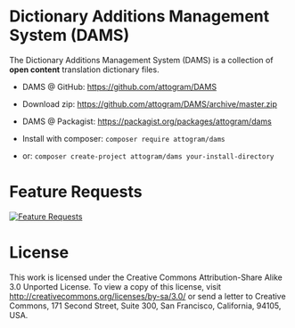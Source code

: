 
Dictionary Additions Management System (DAMS)
====

The Dictionary Additions Management System (DAMS) is a collection 
of **open content** translation dictionary files.

* DAMS @ GitHub: https://github.com/attogram/DAMS
 * Download zip: https://github.com/attogram/DAMS/archive/master.zip
 
* DAMS @ Packagist: https://packagist.org/packages/attogram/dams
 * Install with composer: `composer require attogram/dams`
  * or: `composer create-project attogram/dams your-install-directory`

Feature Requests
===
[![Feature Requests](http://feathub.com/attogram/DAMS?format=svg)](http://feathub.com/attogram/DAMS)

License
====

This work is licensed under the Creative Commons Attribution-Share Alike 3.0 Unported License. 
To view a copy of this license, visit http://creativecommons.org/licenses/by-sa/3.0/ 
or send a letter to Creative Commons, 171 Second Street, Suite 300, San Francisco, California, 94105, USA.


